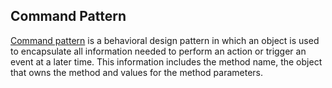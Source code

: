 ## Command Pattern

[Command pattern](https://en.wikipedia.org/wiki/Command_pattern) is a behavioral design pattern in which an object is used to encapsulate
 all information needed to perform an action or trigger an event at a later time. 
 This information includes the method name, the object that owns the method and values 
 for the method parameters.